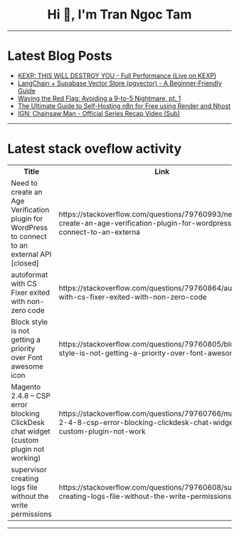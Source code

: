 <h1 align="center">Hi 👋, I'm Tran Ngoc Tam</h1>

---

# Latest Blog Posts 
<!-- BLOG-POST-LIST:START -->
- [KEXP: THIS WILL DESTROY YOU - Full Performance &lpar;Live on KEXP&rpar;](https://dev.to/music_youtube/kexp-this-will-destroy-you-full-performance-live-on-kexp-25i6)
- [LangChain + Supabase Vector Store &lpar;pgvector&rpar; - A Beginner‑Friendly Guide](https://dev.to/gautam_kumar_d3daad738680/langchain-supabase-vector-store-pgvector-a-beginner-friendly-guide-5h33)
- [Waving the Red Flag: Avoiding a 9-to-5 Nightmare, pt. 1](https://dev.to/jessangelo/waving-the-red-flag-avoiding-a-9-to-5-nightmare-pt-1-2n57)
- [The Ultimate Guide to Self-Hosting n8n for Free using Render and Nhost](https://dev.to/singhamandeep007/the-ultimate-guide-to-self-hosting-n8n-for-free-using-render-and-nhost-2d69)
- [IGN: Chainsaw Man - Official Series Recap Video &lpar;Sub&rpar;](https://dev.to/gg_news/ign-chainsaw-man-official-series-recap-video-sub-5683)
<!-- BLOG-POST-LIST:END -->

---

# Latest stack oveflow activity
<table>
  <tr><th>Title</th><th>Link</th></tr>
  <!-- STACKOVERFLOW:START --><tr><td>Need to create an Age Verification plugin for WordPress to connect to an external API [closed]</td><td>https://stackoverflow.com/questions/79760993/need-to-create-an-age-verification-plugin-for-wordpress-to-connect-to-an-externa</td></tr><tr><td>autoformat with CS Fixer exited with non-zero code</td><td>https://stackoverflow.com/questions/79760864/autoformat-with-cs-fixer-exited-with-non-zero-code</td></tr><tr><td>Block style is not getting a priority over Font awesome icon</td><td>https://stackoverflow.com/questions/79760805/block-style-is-not-getting-a-priority-over-font-awesome-icon</td></tr><tr><td>Magento 2.4.8 – CSP error blocking ClickDesk chat widget &lpar;custom plugin not working&rpar;</td><td>https://stackoverflow.com/questions/79760766/magento-2-4-8-csp-error-blocking-clickdesk-chat-widget-custom-plugin-not-work</td></tr><tr><td>supervisor creating logs file without the write permissions</td><td>https://stackoverflow.com/questions/79760608/supervisor-creating-logs-file-without-the-write-permissions</td></tr><!-- STACKOVERFLOW:END -->
</table>

---


